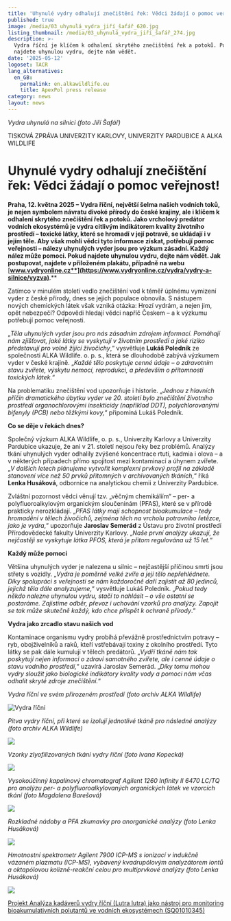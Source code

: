 ```yaml
---
title: 'Uhynulé vydry odhalují znečištění řek: Vědci žádají o pomoc veřejnost!'
published: true
image: /media/03_uhynulá_vydra_jiří_šafář_620.jpg
listing_thumbnail: /media/03_uhynulá_vydra_jiří_šafář_274.jpg
description: >-
  Vydra říční je klíčem k odhalení skrytého znečištění řek a potoků. Pokud
  najdete uhynulou vydru, dejte nám vědět.
date: '2025-05-12'
logoset: TACR
lang_alternatives:
  en_GB:
    permalink: en.alkawildlife.eu
    title: ApexPol press release
category: news
layout: news
---
```

_Vydra uhynulá na silnici (foto Jiří Šafář)_



TISKOVÁ ZPRÁVA UNIVERZITY KARLOVY, UNIVERZITY PARDUBICE A ALKA WILDLIFE 

# Uhynulé vydry odhalují znečištění řek: Vědci žádají o pomoc veřejnost!

**Praha, 12. května 2025 – Vydra říční, největší šelma našich vodních toků, je nejen symbolem návratu divoké přírody do české krajiny, ale i klíčem k odhalení skrytého znečištění řek a potoků. Jako vrcholový predátor vodních ekosystémů je vydra citlivým indikátorem kvality životního prostředí – toxické látky, které se hromadí v její potravě, se ukládají i v jejím těle. Aby však mohli vědci tyto informace získat, potřebují pomoc veřejnosti – nálezy uhynulých vyder jsou pro výzkum zásadní. Každý nález může pomoci. Pokud najdete uhynulou vydru, dejte nám vědět. Jak postupovat, najdete v přiloženém plakátu, případně na webu** [**www.vydryonline.cz**](https://www.vydryonline.cz/vydra/vydry-a-silnice/vyzva)**.**

Zatímco v minulém století vedlo znečištění vod k téměř úplnému vymizení vyder z české přírody, dnes se jejich populace obnovila. S nástupem nových chemických látek však vzniká otázka: Hrozí vydrám, a nejen jim, opět nebezpečí? Odpovědi hledají vědci napříč Českem – a k výzkumu potřebují pomoc veřejnosti.

„_Těla uhynulých vyder jsou pro nás zásadním zdrojem informací. Pomáhají nám zjišťovat, jaké látky se vyskytují v životním prostředí a jaké riziko představují pro volně žijící živočichy_,“ vysvětluje **Lukáš Poledník** ze společnosti ALKA Wildlife. o. p. s., která se dlouhodobě zabývá výzkumem vyder v české krajině. „_Každé tělo poskytuje cenné údaje – o zdravotním stavu zvířete, výskytu nemocí, reprodukci, a především o přítomnosti toxických látek._“

Na problematiku znečištění vod upozorňuje i historie. „_Jednou z hlavních příčin dramatického úbytku vyder ve 20. století bylo znečištění životního prostředí organochlorovými insekticidy (například DDT), polychlorovanými bifenyly (PCB) nebo těžkými kovy,_“ připomíná Lukáš Poledník.

**Co se děje v řekách dnes?**

Společný výzkum ALKA Wildlife, o. p. s., Univerzity Karlovy a Univerzity Pardubice ukazuje, že ani v 21. století nejsou řeky bez problémů. Analýzy tkání uhynulých vyder odhalily zvýšené koncentrace rtuti, kadmia i olova – a v některých případech přímo spojitost mezi kontaminací a úhynem zvířete. „_V dalších letech plánujeme vytvořit komplexní prvkový profil na základě stanovení více než 50 prvků přítomných v archivovaných tkáních_,“ říká **Lenka Husáková**, odbornice na analytickou chemii z Univerzity Pardubice.

Zvláštní pozornost vědci věnují tzv. „věčným chemikáliím“ – per- a polyfluoroalkylovým organickým sloučeninám (PFAS), které se v přírodě prakticky nerozkládají. „_PFAS látky mají schopnost bioakumulace – tedy hromadění v tělech živočichů, zejména těch na vrcholu potravního řetězce, jako je vydra_,“ upozorňuje **Jaroslav Semerád** z Ústavu pro životní prostředí Přírodovědecké fakulty Univerzity Karlovy. „_Naše první analýzy ukazují, že nejčastěji se vyskytuje látka PFOS, která je přitom regulována už 15 let._“

**Každý může pomoci**

Většina uhynulých vyder je nalezena u silnic – nejčastější příčinou smrti jsou střety s vozidly. „_Vydra je poměrně velké zvíře a její tělo nepřehlédnete. Díky spolupráci s veřejností se nám každoročně daří zajistit až 80 jedinců, jejichž těla dále analyzujeme_,“ vysvětluje Lukáš Poledník. „_Pokud tedy někdo nalezne uhynulou vydru, stačí to nahlásit – o vše ostatní se postaráme. Zajistíme odběr, převoz i uchování vzorků pro analýzy. Zapojit se tak může skutečně každý, kdo chce přispět k ochraně přírody_.“

**Vydra jako zrcadlo stavu našich vod**

Kontaminace organismu vydry probíhá převážně prostřednictvím potravy – ryb, obojživelníků a raků, kteří vstřebávají toxiny z okolního prostředí. Tyto látky se pak dále kumulují v tělech predátorů. „_Vydří tkáně nám tak poskytují nejen informaci o zdraví samotného zvířete, ale i cenné údaje o stavu vodního prostředí,_“ uzavírá Jaroslav Semerád. „_Díky tomu mohou vydry sloužit jako biologické indikátory kvality vody a pomoci nám včas odhalit skryté zdroje znečištění._“

_Vydra říční ve svém přirozeném prostředí (foto archiv ALKA Wildlife)_

![Vydra říční](/media/02_vydra-_v_prostředí_archiv_alka_620.jpg "Vydra říční ve svém přirozeném prostředí")

_Pitva vydry říční, při které se izolují jednotlivé tkáně pro následné analýzy (foto archiv ALKA Wildlife)_

![](/media/04_pitva-vydry_-alka-wildlife_620.jpg)

_Vzorky zlyofilizovaných tkání vydry říční (foto Ivana Kopecká)_

![](/media/05_vzorky_zlyofilizovaných_tkání_ivana_kopecká_620.jpg)

_Vysokoúčinný kapalinový chromatograf Agilent 1260 Infinity II 6470 LC/TQ pro analýzu per- a polyfluoroalkylovaných organických látek ve vzorcích tkání (foto Magdalena Barešová)_

![](/media/06_kapalinový_chromatograf-agilent_magdalena_barešová_620.jpg)

_Rozkladné nádoby a PFA zkumavky pro anorganické analýzy (foto Lenka Husáková)_

![](/media/07_rozkladné_nádoby_zkumavky_lenka_husáková_620.jpg)

_Hmotnostní spektrometr Agilent 7900 ICP-MS s ionizací v indukčně vázaném plazmatu (ICP-MS), vybavený kvadrupólovým analyzátorem iontů a oktapólovou kolizně-reakční celou pro multiprvkové analýzy (foto Lenka Husáková)_

![](/media/08_agilent_hmotnostní_spektrometr_lenka_husáková_620.jpg)

[Projekt Analýza kadáverů vydry říční (Lutra lutra) jako nástroj pro monitoring bioakumulativních polutantů ve vodních ekosystémech (SQ01010345)](/projects/analýza-kadáverů-vydry-říční-jako-nástroj-pro-monitoring-polutantů-ve-vodních-ekosystémech)
